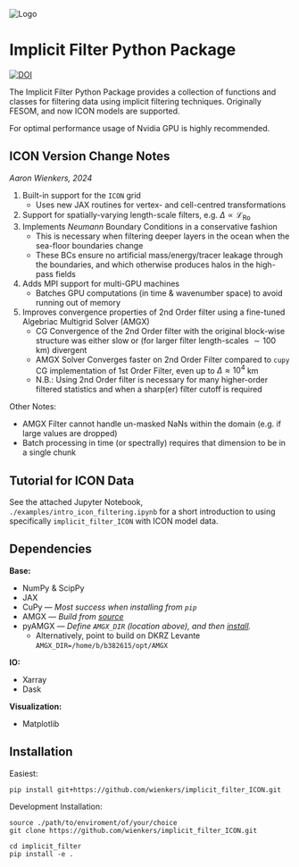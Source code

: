 
![Logo](logo.png)

# Implicit Filter Python Package

[![DOI](https://zenodo.org/badge/DOI/10.5281/zenodo.10907365.svg)](https://doi.org/10.5281/zenodo.10907365)

The Implicit Filter Python Package provides a collection of functions and classes for filtering data using implicit filtering techniques.
Originally FESOM, and now ICON models are supported.

For optimal performance usage of Nvidia GPU is highly recommended.

## ICON Version Change Notes
_Aaron Wienkers, 2024_

1. Built-in support for the `ICON` grid
    - Uses new JAX routines for vertex- and cell-centred transformations
2. Support for spatially-varying length-scale filters, e.g. $\Delta \propto \mathcal{L}_\mathrm{Ro}$
3. Implements _Neumann_ Boundary Conditions in a conservative fashion
    - This is necessary when filtering deeper layers in the ocean when the sea-floor boundaries change
    - These BCs ensure no artificial mass/energy/tracer leakage through the boundaries, and which otherwise produces halos in the high-pass fields
4. Adds MPI support for multi-GPU machines
    - Batches GPU computations (in time & wavenumber space) to avoid running out of memory
5. Improves convergence properties of 2nd Order filter using a fine-tuned Algebriac Multigrid Solver (AMGX)
    - CG Convergence of the 2nd Order filter with the original block-wise structure was either slow or (for larger filter length-scales $\sim 100$ km) divergent
    - AMGX Solver Converges faster on 2nd Order Filter compared to `cupy` CG implementation of 1st Order Filter, even up to $\Delta \approx 10^4$ km
    - N.B.: Using 2nd Order filter is necessary for many higher-order filtered statistics and when a sharp(er) filter cutoff is required

Other Notes:
- AMGX Filter cannot handle un-masked NaNs within the domain (e.g. if large values are dropped)
- Batch processing in time (or spectrally) requires that dimension to be in a single chunk 

## Tutorial for ICON Data

See the attached Jupyter Notebook, `./examples/intro_icon_filtering.ipynb` for a short introduction to using specifically `implicit_filter_ICON` with ICON model data.


## Dependencies

**Base:** 
- NumPy & ScipPy
- JAX
- CuPy — _Most success when installing from `pip`_
- AMGX — _Build from [source](https://github.com/NVIDIA/AMGX/tree/main)_
- pyAMGX — _Define `AMGX_DIR` (location above), and then [install](https://pyamgx.readthedocs.io/en/latest/install.html)._
    - Alternatively, point to build on DKRZ Levante `AMGX_DIR=/home/b/b382615/opt/AMGX`

**IO:** 
- Xarray
- Dask

**Visualization:** 
- Matplotlib




## Installation
Easiest:
```shell
pip install git+https://github.com/wienkers/implicit_filter_ICON.git
```

Development Installation: 
```shell
source ./path/to/enviroment/of/your/choice
git clone https://github.com/wienkers/implicit_filter_ICON.git

cd implicit_filter
pip install -e .
```


